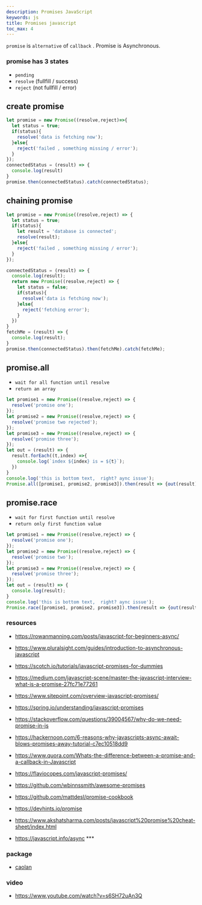 ```yaml
---
description: Promises JavaScript
keywords: js
title: Promises javascript
toc_max: 4
---
```


`promise` is `alternative` of `callback` . Promise is Asynchronous.

### promise has 3 states

* `pending`
* `resolve` (fullfill / success)
* `reject` (not fullfill / error)

## create promise

```js
let promise = new Promise((resolve,reject)=>{
  let status = true;
  if(status){
    resolve('data is fetching now');
  }else{
    reject('failed , something missing / error');
  }
});
connectedStatus = (result) => {
  console.log(result)
}
promise.then(connectedStatus).catch(connectedStatus);
```

## chaining promise

```js
let promise = new Promise((resolve,reject) => {
  let status = true;
  if(status){
    let result = 'database is connected';
    resolve(result);
  }else{
    reject('failed , something missing / error');
  }
});

connectedStatus = (result) => {
  console.log(result);
  return new Promise((resolve,reject) => {
    let status = false;
    if(status){
      resolve('data is fetching now');
    }else{
      reject('fetching error');
    }
  })
}
fetchMe = (result) => {
  console.log(result);
}
promise.then(connectedStatus).then(fetchMe).catch(fetchMe);
```

## promise.all

* `wait for all function until resolve`
* `return an array`

```js
let promise1 = new Promise((resolve,reject) => {
  resolve('promise one');
});
let promise2 = new Promise((resolve,reject) => {
  resolve('promise two rejected');
});
let promise3 = new Promise((resolve,reject) => {
  resolve('promise three');
});
let out = (result) => {
  result.forEach((t,index) =>{
    console.log(`index ${index} is = ${t}`);
  })
}
console.log('this is bottom text,  right? aync issue');
Promise.all([promise1, promise2, promise3]).then(result => {out(result)}).catch(out);
```

## promise.race

* `wait for first function until resolve`
* `return only first function value`

```js
let promise1 = new Promise((resolve,reject) => {
  resolve('promise one');
});
let promise2 = new Promise((resolve,reject) => {
  resolve('promise two');
});
let promise3 = new Promise((resolve,reject) => {
  resolve('promise three');
});
let out = (result) => {
  console.log(result);
}
console.log('this is bottom text,  right? aync issue');
Promise.race([promise1, promise2, promise3]).then(result => {out(result)});
```

### resources

* https://rowanmanning.com/posts/javascript-for-beginners-async/
* https://www.pluralsight.com/guides/introduction-to-asynchronous-javascript
* https://scotch.io/tutorials/javascript-promises-for-dummies
* https://medium.com/javascript-scene/master-the-javascript-interview-what-is-a-promise-27fc71e77261
* https://www.sitepoint.com/overview-javascript-promises/
* https://spring.io/understanding/javascript-promises
* https://stackoverflow.com/questions/39004567/why-do-we-need-promise-in-js
* https://hackernoon.com/6-reasons-why-javascripts-async-await-blows-promises-away-tutorial-c7ec10518dd9
* https://www.quora.com/Whats-the-difference-between-a-promise-and-a-callback-in-Javascript
* https://flaviocopes.com/javascript-promises/
* https://github.com/wbinnssmith/awesome-promises
* https://github.com/mattdesl/promise-cookbook
* https://devhints.io/promise
* https://www.akshatsharma.com/posts/javascript%20promise%20cheat-sheet/index.html

* https://javascript.info/async ***

### package
* [caolan](https://github.com/caolan/async)

### video

* https://www.youtube.com/watch?v=s6SH72uAn3Q
